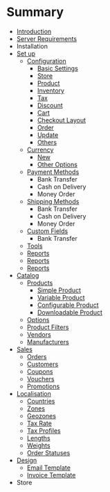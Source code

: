 # Summary

* [Introduction](README.md)
* [Server Requirements](system_requirements.md)
* Installation
* [Set up](set_up.md)
   * [Configuration](configuration.md)
       * [Basic Settings](basic_settings.md)
       * [Store](store.md)
       * [Product](product.md)
       * [Inventory](inventory.md)
       * [Tax](tax.md)
       * [Discount](discount.md)
       * [Cart](cart.md)
       * [Checkout Layout](checkout_layout.md)
       * [Order](order.md)
       * [Update](update.md)
       * [Others](others.md)
   * [Currency](currency.md)
       * [New](new_currency.md)
       * [Other Options](edit_currency.md)
   * [Payment Methods](payment_methods.md)
       * Bank Transfer
       * Cash on Delivery
       * Money Order
   * [Shipping Methods](shipping_methods.md)
       * Bank Transfer
       * Cash on Delivery
       * Money Order
   * [Custom Fields](custom_fields.md)
       * Bank Transfer
   * [Tools](tools.md)
   * [Reports](reports.md)
   * [Reports](reports.md)
   * [Reports](reports.md)
* [Catalog](catalog.md)
   * [Products](products.md)
       * [Simple Product](simple_product.md)
       * [Variable Product](variable_product.md)
       * [Configurable Product](configurable_product.md)
       * [Downloadable Product](downloadable_product.md)
   * [Options](options.md)
   * [Product Filters](product_filters.md)
   * [Vendors](vendors.md)
   * [Manufacturers](manufacturers.md)
* [Sales](sales.md)
   * [Orders](sales_orders.md)
   * [Customers](sales_customers.md)
   * [Coupons](sales_coupons.md)
   * [Vouchers](sales_vouchers.md)
   * [Promotions](sales_promotions.md)
* [Localisation](localisation.md)
   * [Countries](countries.md)
   * [Zones](zones.md)
   * [Geozones](geozones.md)
   * [Tax Rate](tax_rate.md)
   * [Tax Profiles](tax_profiles.md)
   * [Lengths](lengths.md)
   * [Weights](weights.md)
   * [Order Statuses](order_statuses.md)
* [Design](design.md)
   * [Email Template](email_template.md)
   * [Invoice Template](invoice_template.md)
* Store

